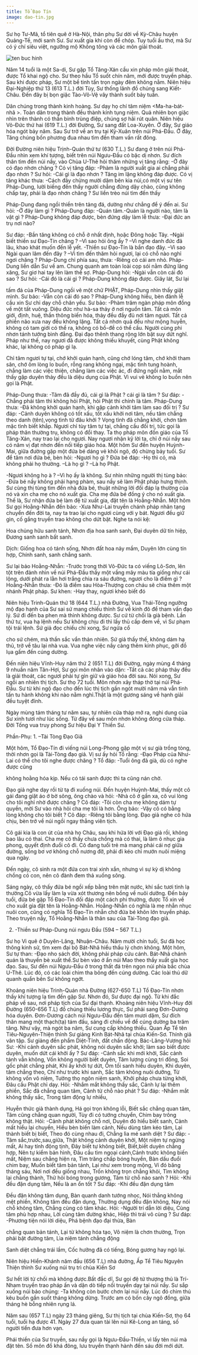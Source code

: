 ```yaml
---
title: Tổ Đạo Tín
image: dao-tin.jpg
---
```


Sư họ Tư-Mã, tổ tiên quê ở Hà-Nội, thân phụ Sư dời về Kỳ-Châu huyện Quảng-Tế, mới sanh Sư. Sư xuất gia khi còn để chóp. Tuy tuổi ấu thơ, mà Sư có ý chí siêu việt, ngưỡng mộ Không tông và các môn giải thoát.

![ten buc hinh](http://www.buddhismtoday.com/viet/pgtg/hinh33vito/s_2007516750.jpg "ten buc hinh")

Năm 14 tuổi là một Sa-di, Sư gặp Tổ Tăng-Xán cầu xin pháp môn giải thoát, được Tổ khai ngộ cho. Sư theo hầu Tổ suốt chín năm, mới được truyền pháp. Sau khi được pháp, Sư một bề tinh tấn trọn ngày đêm không nằm. Niên hiệu Đại-Nghiệp thứ 13 (613 T.L.) đời Tùy, Sư thống lãnh đồ chúng sang Kiết-Châu. Đến đây bị bọn giặc Tào-Võ-Vệ vây thành suốt bảy tuần.

Dân chúng trong thành kinh hoàng. Sư dạy họ chí tâm niệm <Ma-ha-bát-nhã >. Toàn dân trong thành đều thành kính tụng niệm. Quả nhiên bọn giặc nhìn trên thành có thần binh trùng điệp, chúng sợ hãi rút quân. Niên hiệu Võ-Đức thứ hai (619 T.L.) đời Đường, Sư sang đất Loa-Xuyên. Ở đây, Sư giáo hóa ngót bảy năm. Sau Sư trở về an trụ tại Kỳ-Xuân trên núi Phá-Đầu. Ở đây, Tăng chúng bốn phương đua nhau tìm đến tham vấn rất đông.

Đời Đường niên hiệu Trịnh-Quán thứ tư (630 T.L.) Sư đang ở trên núi Phá-Đầu nhìn xem khí tượng, biết trên núi Ngưu-Đầu có bậc dị nhơn. Sư đích thân tìm đến núi nầy, vào Chùa U-Thê hỏi thăm những vị tăng rằng: -Ở đây có đạo nhơn chăng ? Có vị tăng đáp: -Phàm là người xuất gia ai chẳng phải đạo nhơn ? Sư hỏi: -Cái gì là đạo nhơn ? Tăng im lặng không đáp được. Có vị tăng khác thưa: -Cách đây chừng mười dặm bên kia núi,có một vị sư tên Pháp-Dung, lười biếng đến thấy người chẳng đứng dậy chào, cũng không chấp tay, phải là đạo nhơn chăng ? Sư liền trèo núi tìm đến thấy

Pháp-Dung đang ngồi thiền trên tảng đá, dường như chẳng để ý đến ai. Sư hỏi: -Ở đây làm gì ? Pháp-Dung đáp: -Quán tâm.-Quán là người nào, tâm là vật gì ? Pháp-Dung không đáp được, bèn đứng dậy làm lễ thưa: -Đại đức an trụ nơi nào?

Sư đáp: -Bần tăng không có chỗ ở nhất định, hoặc Đông hoặc Tây. –Ngài biết thiền sư Đạo-Tín chăng ? –Vì sao hỏi ông ấy ? –Vì nghe danh đức đã lâu, khao khát muốn đến lễ yết. -Thiền sư Đạo-Tín là bần đạo đây. –Vì sao Ngài quan lâm đến đây ? –Vì tìm đến thăm hỏi ngươi, lại có chỗ nào nghỉ ngơi chăng ? Pháp-Dung chỉ phía sau, thưa: -Riêng có cái am nhỏ. Pháp-Dung liền dẫn Sư về am. Chung quanh am toàn loài cọp sói nằm đứng lăng xăng, Sư giơ hai tay lên làm thế sợ. Pháp-Dung hỏi: -Ngài vẫn còn cái đó sao ? Sư hỏi: -Cái đó là cái gì ? Pháp-Dung không đáp được. Giây lát, Sư lại 

tấm đá của Pháp-Dung ngồi vẽ một chữ PHẬT, Pháp-Dung nhìn thấy giật mình. Sư bảo: -Vẫn còn cái đó sao ? Pháp-Dung không hiểu, bèn đảnh lễ cầu xin Sư chỉ dạy chỗ chân yếu. Sư bảo: -Phàm trăm ngàn pháp môn đồng về một tất vuông. Diệu đức như hà-sa thảy ở nơi nguồn tâm. Tất cả môn giới, định, huệ, thần thông biến hóa, thảy đều đầy đủ nơi tâm ngươi. Tất cả phiền não xưa nay đều không lặng. Tất cả nhơn quả đều như mộng huyễn, không có tam giới có thể ra, không có bồ-đề có thể cầu. Người cùng phi nhơn tánh tướng bình đẳng. Đại đạo thênh thang rộng lớn bặt suy dứt nghĩ. Pháp như thế, nay ngươi đã được không thiếu khuyết, cùng Phật không khác, lại không có pháp gì lạ.

Chỉ tâm ngươi tự tại, chớ khởi quán hạnh, cũng chớ lóng tâm, chớ khởi tham sân, chớ ôm lòng lo buồn, rỗng rang không ngại, mặc tình tung hoành, chẳng làm các việc thiện, chẳng làm các việc ác, đi đứng ngồi nằm, mắt thấy gặp duyên thảy đều là diệu dụng của Phật. Vì vui vẻ không lo buồn nên gọi là Phật.

Pháp-Dung thưa: -Tâm đã đầy đủ, cái gì là Phật ? cái gì là tâm ? Sư đáp: -Chẳng phải tâm thì không hỏi Phật, hỏi Phật thì chính là tâm. Pháp-Dung thưa: -Đã không khởi quán hạnh, khi gặp cảnh khởi tâm làm sao đối trị ? Sư đáp: -Cảnh duyên không có tốt xấu, tốt xấu khởi nơi tâm, nếu tâm chẳng theo danh (tên),vọng tình từ đâu khởi ? Vọng tình đã chẳng khởi, chơn tâm mặc tình biết khắp. Ngươi chỉ tùy tâm tự tại, chẳng cầu đối trị, tức gọi là pháp thân thường trụ, không có đổi thay. Ta thọ pháp môn đốn giáo của Tổ Tăng-Xán, nay trao lại cho ngươi. Nay ngươi nhận kỹ lời ta, chỉ ở núi nầy sau có năm vị đạt nhơn đến nối tiếp giáo hóa. Một hôm Sư đến huyện Huỳnh-Mai, giữa đường gặp một đứa bé dáng vẻ khôi ngô, độ chừng bảy tuổi. Sư để tâm nơi đứa bé, bèn hỏi: -Ngươi họ gì ? Đứa bé đáp: -Họ thì có, mà không phải họ thường. –Là họ gì ? –Là họ Phật. 

-Ngươi không họ à ? –Vì họ ấy là không. Sư nhìn những người thị tùng bảo: -Đứa bé nầy không phải hạng phàm, sau nầy sẽ làm Phật pháp hưng thịnh. Sư cùng thị tùng tìm đến nhà đứa bé, thuật những lời đối đáp lạ thường của nó và xin cha mẹ cho nó xuất gia. Cha mẹ đứa bé đồng ý cho nó xuất gia. Thế là, Sư nhận đứa bé làm đệ tử xuất gia, đặt tên là Hoằng-Nhẫn. Một hôm Sư gọi Hoằng-Nhẫn đến bảo: -Xưa Như-Lai truyền chánh pháp nhãn tạng chuyển đến đời ta, nay ta trao lại cho ngươi cùng với y bát. Ngươi đều giữ gìn, cố gắng truyền trao không cho dứt bặt. Nghe ta nói kệ:

Hoa chủng hữu sanh tánh, Nhơn địa hoa sanh sanh, Đại duyên dữ tín hiệp, Đương sanh sanh bất sanh.

Dịch: Giống hoa có tánh sống, Nhơn đất hoa nảy mầm, Duyên lớn cùng tín hợp, Chính sanh, sanh chẳng sanh.

Sư lại bảo Hoằng-Nhẫn: -Trước trong thời Võ-Đức ta có viếng Lô-Sơn, lên tột trên đảnh nhìn về núi Phá-Đầu thấy một vầng mây màu tía giống như cái lộng, dưới phát ra lằn hơi trắng chia ra sáu đường, ngươi cho là điềm gì ? Hoằng-Nhẫn thưa: -Đó là điềm sau Hòa-Thượng con cháu sẽ chia thêm một nhánh Phật pháp. Sư khen: -Hay thay, ngươi khéo biết đó

Niên hiệu Trinh-Quán thứ 18 (644 T.L.) nhà Đường, Vua Thái-Tông ngưỡng mộ đạo hạnh của Sư sai sứ mang chiếu thỉnh Sư về kinh đô để tham vấn đạo lý. Sứ đi đến ba phen mà thỉnh không được. Sư cứ từ chối là già bệnh. Lần thứ tư, vua hạ lệnh nếu Sư không chịu đi thì lấy thủ cấp đem về, vì Sư phạm tội trái lệnh. Sứ giả đọc chiếu chỉ xong, Sư ngửa cổ 

cho sứ chém, mà thần sắc vẩn thản nhiên. Sứ giả thấy thế, không dám hạ thủ, trở về tâu lại nhà vua. Vua nghe việc nầy càng thêm kính phục, gởi đồ lụa gấm đến cúng dường.

Đến niên hiệu Vĩnh-Huy năm thứ 2 (651 T.L) đời Đường, ngày mùng 4 tháng 9 nhuần năm Tân-Hợi, Sư gọi môn nhân vào dặn: -Tất cả các pháp thảy đều là giải thoát, các ngươi phải tự gìn giữ và giáo hóa đời sau. Nói xong, Sư ngồi an nhiên thị tịch. Sư thọ 72 tuổi. Môn nhơn xây tháp thờ tại núi Phá-Đầu. Sư từ khi ngộ đạo cho đến lúc thị tịch gần ngót mười năm mà vẫn tinh tấn tu hành không khi nào nằm nghỉ.Thật là một gương sáng về hạnh giải đều tuyệt đỉnh.

Ngày mùng tám tháng tư năm sau, tự nhiên cửa tháp mở ra, nghi dung của Sư xinh tươi như lúc sống. Từ đây về sau môn nhơn không đóng cửa tháp. Đời Tống vua truy phong Sư hiệu Đại Y Thiền Sư.

Phần-Phụ: 1. –Tài Tòng Đạo Giả

Một hôm, Tổ Đạo-Tín đi viếng núi Long-Phong gặp một vị sư già trồng tòng, thời nhơn gọi là Tài-Tòng đạo giả. Vị sư ấy hỏi Tổ rằng: -Đạo Pháp của Như-Lai có thể cho tôi nghe được chăng ? Tổ đáp: -Tuổi ông đã già, dù có nghe được cũng

không hoằng hóa kịp. Nếu có tái sanh được thì ta cũng nán chờ.

Đạo giả nghe dạy rồi từ tạ đi xuống núi. Đến huyện Huỳnh-Mai, thấy một cô gái đang giặt áo ở bờ sông, ông chào và hỏi: -Nhà cô ở gần xa, cô vui lòng cho tôi nghỉ nhờ được chăng ? Cô đáp: -Tôi còn cha mẹ không dám tự quyền, mời Sư vào nhà hỏi cha mẹ tôi là hơn. Ông bảo: -Vậy cô có bằng lòng không cho tôi biết ? Cô đáp: -Riêng tôi bằng lòng. Đạo giả nghe cô hứa chịu, bèn trở về núi ngồi ngay thẳng viên tịch.

Cô gái kia là con út của nhà họ Châu, sau khi hứa lời với Đạo giả rồi, không bao lâu có thai. Cha mẹ cô thấy chưa chồng mà có thai, là làm ô nhục gia phong, quyết định đuổi cô đi. Cô đang tuổi trẻ mà mang phải cái nợ giữa đường, sống bơ vơ không chỗ nương đỡ, phải đi kéo chỉ mướn nuôi miệng qua ngày.

Đến ngày, cô sinh ra một đứa con trai xinh xắn, nhưng vì sự kỳ dị không chồng có con, nên cô đành đem thả xuống sông.

Sáng ngày, cô thấy đứa bé ngồi xếp bằng trên mặt nước, khí sắc tươi tỉnh lạ thường.Cô vừa lấy làm lạ vừa xót thương nên bồng về nuôi dưỡng. Đến bảy tuổi, đứa bé gặp Tổ Đạo-Tín đối đáp một cách phi thường, được Tổ xin về cho xuất gia đặt tên là Hoằng-Nhẫn. Hoằng-Nhẫn có nghĩa là mẹ nhẫn nhục nuôi con, cũng có nghĩa Tổ Đạo-Tín nhẫn chờ đứa bé khôn lớn truyền pháp. Theo truyện nầy, Tổ Hoằng-Nhẫn là thân sau của Tài-Tòng đạo giả.

2. -Thiền sư Pháp-Dung núi ngưu Đầu (594 – 567 T.L.)

Sư họ Vi quê ở Duyên-Lăng, Nhuận-Châu. Năm mười chín tuổi, Sư đã học thông kinh sử, tìm xem đại bộ Bát-Nhã hiểu thấu lý chơn không. Một hôm, Sư tự than: -Đạo nho sách đời, không phải pháp cứu cánh. Bát-Nhã chánh quán là thuyền bè xuất thế.Sư bèn vào ở ẩn núi Mao theo thầy xuất gia học đạo. Sau, Sư đến núi Ngưu-Đầu ở trong thất đá trên ngọn núi phía bắc chùa U-Thê. Lúc đó, có các loài chim tha bông đến cúng dường. Các loài thú dữ quanh quẩn bên Sư không ngớt.

Khoảng niên hiệu Trinh-Quán nhà Đường (627-650 T.L) Tổ Đạo-Tín nhơn thấy khí tượng lạ tìm đến gặp Sư. Nhơn đó, Sư được đại ngộ. Từ khi đắc pháp về sau, nơi pháp tịch của Sư đại thạnh. Khoảng niên hiệu Vĩnh-Huy đời Đường (650-656 T.L) đồ chúng thiếu lương thực, Sư phải sang Đơn-Dương hóa duyên. Đơn-Dương cách núi Ngưu-Đầu đến tám mươi dặm, Sư đích thân mang một thạch(tạ) tám đấu, sáng đi chiều về để cúng dường ba trăm tăng. Như vậy, mà ngót ba năm, Sư cung cấp không thiếu. Quan Ấp Tể tên Tiêu-Nguyên-Thiện thỉnh Sư giảng Kinh Bát-Nhã tại chùa Kiến-Sơ. Thính giả vân tập. Sư giảng đến phẩm Diệt-Tĩnh, đất chấn động. Bác-Lăng-Vương hỏi Sư: -Khi cảnh duyên sắc phát, không nói duyên sắc khởi; làm sao biết được duyên, muốn dứt cái khởi ấy ? Sư đáp: -Cảnh sắc khi mới khởi, Sắc cảnh tánh vẫn không, Vốn không người biết duyên, Tâm lượng cùng tri đồng, Soi gốc phát chẳng phát, Khi ấy khởi tự dứt, Ôm tối sanh hiểu duyên, Khi duyên, tâm chẳng theo, Chí như trước khi sanh, Sắc tâm không nuôi dưỡng, Từ không vốn vô niệm, Tưởng thọ ngôn niệm sanh, Khởi pháp chưa từng khởi, Đâu cầu Phật chỉ dạy. Hỏi: -Nhắm mắt không thấy sắc, Cảnh lự lại thêm phiền, Sắc đã chẳng quan tâm, Cảnh từ chỗ nào phát ? Sư đáp: -Nhắm mắt không thấy sắc, Trong tâm động lự nhiều,

Huyễn thức giả thành dụng, Há gọi trọn không lỗi, Biết sắc chẳng quan tâm, Tâm cũng chẳng quan người, Tùy đi có tướng chuyển, Chim bay trông không thật. Hỏi: -Cảnh phát không chỗ nơi, Duyên đó hiểu biết sanh, Cảnh mất hiểu lại chuyển, Hiểu bèn biến làm cảnh, Nếu dùng tâm kéo tâm, Lại thành biết bị biết, Theo đó cùng nhau đi, Chẳng lìa mé sanh diệt ? Sư đáp: -Tâm sắc,trước,sau,giữa, Thật không cảnh duyên khởi, Một niệm tự ngừng mất, Ai hay tính động tịnh, Đây biết tự không biết, Biết,biết duyên chẳng hợp, Nên tự kiểm bản hình, Đâu cầu tìm ngoại cảnh,Cảnh trước không biến mất, Niệm sau chẳng hiện ra, Tìm trăng chấp bóng huyền, Bàn dấu đuổi chim bay, Muốn biết tâm bản tánh, Lại như xem trong mộng, Ví đó băng tháng sáu, Nơi nơi đều giống nhau, Trốn không trọn chẳng khỏi, Tìm không lại chẳng thành, Thử hỏi bóng trong gương, Tâm từ chỗ nào sanh ? Hỏi: -Khi đều đặn dụng tâm, Nếu là an ổn tốt ? Sư đáp: -Khi đều đặn dụng tâm

Đều đặn không tâm dụng, Bàn quanh danh tướng nhọc, Nói thẳng không mệt phiền, Không tâm đều đặn dụng, Thường dụng đều đặn không, Nay nói chỗ không tâm, Chẳng cùng có tâm khác. Hỏi: -Người trí dẫn lời diệu, Cùng tâm phù hợp nhau, Lời cùng tâm đường khác, Hiệp thì trái vô cùng ? Sư đáp: -Phương tiện nói lời diệu, Phá bệnh đạo đại thừa, Bàn

chẳng quan bản tánh, Lại từ không hóa tạo, Vô niệm là chơn thường, Trọn phải bặt đường tâm, Lìa niệm tánh chẳng động

Sanh diệt chẳng trái lầm, Cốc hưởng đã có tiếng, Bóng gương hay ngó lại.

Niên hiệu Hiển-Khánh năm đầu (656 T.L) nhà đường, Ấp Tể Tiêu Nguyên Thiện thỉnh Sư xuống núi trụ trì chùa Kiến Sơ

Sư hết lời từ chối mà không được.Bất đắc dĩ, Sư gọi đệ tử thượng thủ là Trí-Nham truyền trao pháp ấn và dặn dò tiếp nối truyền dạy tại núi nầy. Sư sắp xuống núi bảo chúng: -Ta không còn bước chơn lại núi nầy. Lúc đó chim thú kêu buồn gần suốt tháng không dừng. Trước am có bốn cây ngô đồng, giữa tháng hè bỗng nhiên rụng lá.

Năm sau (657 T.L) ngày 23 tháng giêng, Sư thị tịch tại chùa Kiến-Sơ, thọ 64 tuổi, tuổi hạ được 41. Ngày 27 đưa quan tài lên núi Kê-Long an táng, số người tiển đưa hơn vạn.

Phái thiền của Sư truyền, sau nầy gọi là Ngưu-Đầu-Thiền, vì lấy tên núi mà đặt tên. Số môn đồ khá đông, lưu truyền thạnh hành đến sáu đời mới dứt.